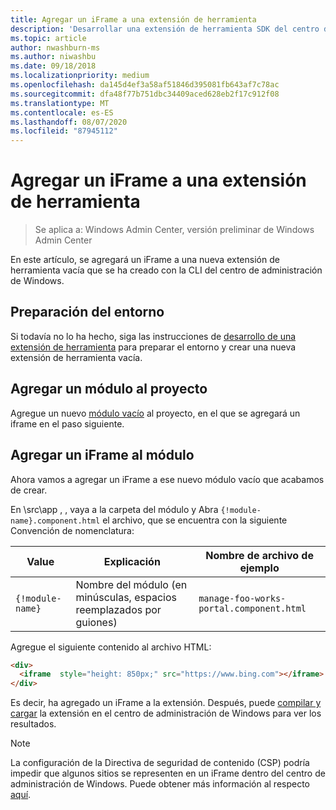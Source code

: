 ```yaml
---
title: Agregar un iFrame a una extensión de herramienta
description: 'Desarrollar una extensión de herramienta SDK del centro de administración de Windows (proyecto Honolulu): agregar un iFrame a una extensión de herramienta'
ms.topic: article
author: nwashburn-ms
ms.author: niwashbu
ms.date: 09/18/2018
ms.localizationpriority: medium
ms.openlocfilehash: da145d4ef3a58af51846d395081fb643af7c78ac
ms.sourcegitcommit: dfa48f77b751dbc34409aced628eb2f17c912f08
ms.translationtype: MT
ms.contentlocale: es-ES
ms.lasthandoff: 08/07/2020
ms.locfileid: "87945112"
---
```

# <a name="add-an-iframe-to-a-tool-extension"></a>Agregar un iFrame a una extensión de herramienta

>Se aplica a: Windows Admin Center, versión preliminar de Windows Admin Center

En este artículo, se agregará un iFrame a una nueva extensión de herramienta vacía que se ha creado con la CLI del centro de administración de Windows.

## <a name="prepare-your-environment"></a>Preparación del entorno ##

Si todavía no lo ha hecho, siga las instrucciones de [desarrollo de una extensión de herramienta](../develop-tool.md) para preparar el entorno y crear una nueva extensión de herramienta vacía.

## <a name="add-a-module-to-your-project"></a>Agregar un módulo al proyecto ##

Agregue un nuevo [módulo vacío](add-module.md) al proyecto, en el que se agregará un iframe en el paso siguiente.

## <a name="add-an-iframe-to-your-module"></a>Agregar un iFrame al módulo ##

Ahora vamos a agregar un iFrame a ese nuevo módulo vacío que acabamos de crear.

En \src\app \, , vaya a la carpeta del módulo y Abra ```{!module-name}.component.html``` el archivo, que se encuentra con la siguiente Convención de nomenclatura:

| Value | Explicación | Nombre de archivo de ejemplo |
| ----- | ----------- | ------- |
| ```{!module-name}``` | Nombre del módulo (en minúsculas, espacios reemplazados por guiones) | ```manage-foo-works-portal.component.html``` |

Agregue el siguiente contenido al archivo HTML:

``` html
<div>
  <iframe  style="height: 850px;" src="https://www.bing.com"></iframe>
</div>
```

Es decir, ha agregado un iFrame a la extensión.  Después, puede [compilar y cargar](../develop-tool.md#build-and-side-load-your-extension) la extensión en el centro de administración de Windows para ver los resultados.

> [!Note]
> La configuración de la Directiva de seguridad de contenido (CSP) podría impedir que algunos sitios se representen en un iFrame dentro del centro de administración de Windows. Puede obtener más información al respecto [aquí](https://content-security-policy.com/).
